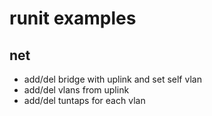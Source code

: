 # runit examples
## net
- add/del bridge with uplink and set self vlan
- add/del vlans from uplink
- add/del tuntaps for each vlan

